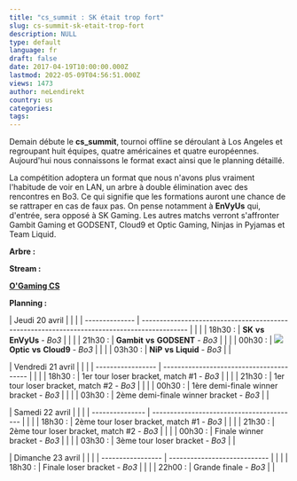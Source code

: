 ```yaml
---
title: "cs_summit : SK était trop fort"
slug: cs-summit-sk-etait-trop-fort
description: NULL
type: default
language: fr
draft: false
date: 2017-04-19T10:00:00.000Z
lastmod: 2022-05-09T04:56:51.000Z
views: 1473
author: neLendirekt
country: us
categories:
tags:
---
```

Demain débute le **cs\_summit**, tournoi offline se déroulant à Los Angeles et regroupant huit équipes, quatre américaines et quatre européennes. Aujourd'hui nous connaissons le format exact ainsi que le planning détaillé.

La compétition adoptera un format que nous n'avons plus vraiment l'habitude de voir en LAN, un arbre à double élimination avec des rencontres en Bo3\. Ce qui signifie que les formations auront une chance de se rattraper en cas de faux pas. On pense notamment à **EnVyUs** qui, d'entrée, sera opposé à SK Gaming. Les autres matchs verront s'affronter Gambit Gaming et GODSENT, Cloud9 et Optic Gaming, Ninjas in Pyjamas et Team Liquid.

**Arbre :**

**Stream :**

**[O'Gaming CS](http://www.twitch.tv/ogamingcs)**

**Planning :**

| Jeudi 20 avril |                                                                                             |  |
| -------------- | ------------------------------------------------------------------------------------------- |  |
| |  18h30 :     | **SK** **vs** **EnVyUs** \- _Bo3_                                                           |  |
| |  21h30 :     | **Gambit** **vs** **GODSENT** \- _Bo3_                                                      |  |
| |  00h30 :     | **![](/storage/countries/flag/na_flag_58176583b5a4d.png) Optic** **vs** **Cloud9** \- _Bo3_ |  |
| |  03h30 :     | **NiP** **vs** **Liquid** \- _Bo3_                                                          |  |

| Vendredi 21 avril |                                          |  |
| ----------------- | ---------------------------------------- |  |
| |  18h30 :        | 1er tour loser bracket, match #1 - _Bo3_ |  |
| |  21h30 :        | 1er tour loser bracket, match #2 - _Bo3_ |  |
| |  00h30 :        | 1ère demi-finale winner bracket - _Bo3_  |  |
| |  03h30 :        | 2ème demi-finale winner bracket - _Bo3_  |  |

| Samedi 22 avril |                                           |  |
| --------------- | ----------------------------------------- |  |
| |  18h30 :      | 2ème tour loser bracket, match #1 - _Bo3_ |  |
| |  21h30 :      | 2ème tour loser bracket, match #2 - _Bo3_ |  |
| |  00h30 :      | Finale winner bracket - _Bo3_             |  |
| |  03h30 :      | 3ème tour loser bracket - _Bo3_           |  |

| Dimanche 23 avril |                              |  |
| ----------------- | ---------------------------- |  |
| |  18h30 :        | Finale loser bracket - _Bo3_ |  |
| |  22h00 :        | Grande finale - _Bo3_        |  |
